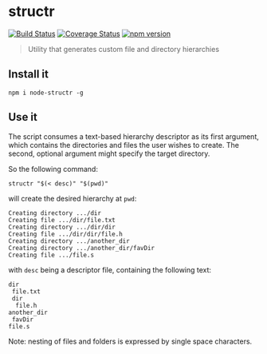 # structr

[![Build Status](https://travis-ci.org/xasdx/structr.svg?branch=master)](https://travis-ci.org/xasdx/structr) [![Coverage Status](https://coveralls.io/repos/github/xasdx/structr/badge.svg?branch=master)](https://coveralls.io/github/xasdx/structr?branch=master) [![npm version](https://badge.fury.io/js/node-structr.svg)](https://www.npmjs.com/package/node-structr)

> Utility that generates custom file and directory hierarchies

## Install it

    npm i node-structr -g

## Use it

The script consumes a text-based hierarchy descriptor as its first argument, which contains the directories and files the user wishes to create. The second, optional argument might specify the target directory.

So the following command:

    structr "$(< desc)" "$(pwd)"

will create the desired hierarchy at `pwd`:

```
Creating directory .../dir
Creating file .../dir/file.txt
Creating directory .../dir/dir
Creating file .../dir/dir/file.h
Creating directory .../another_dir
Creating directory .../another_dir/favDir
Creating file .../file.s
```

with `desc` being a descriptor file, containing the following text:

```
dir
 file.txt
 dir
  file.h
another_dir
 favDir
file.s
```

Note: nesting of files and folders is expressed by single space characters.
